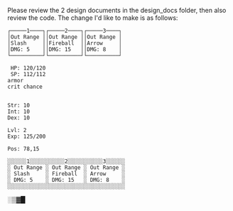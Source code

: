 
Please review the 2 design documents in the design_docs folder, then also review the code. The change I'd like to make is as follows: 




```text
┌─────1────┐┌─────2────┐┌─────3────┐
│Out Range ││Out Range ││Out Range │
│Slash     ││Fireball  ││Arrow     │
│DMG: 5    ││DMG: 15   ││DMG: 8    │
└──────────┘└──────────┘└──────────┘

 HP: 120/120
 SP: 112/112
armor
crit chance


Str: 10
Int: 10
Dex: 10

Lvl: 2
Exp: 125/200

Pos: 78,15

```








```text
░░░░░░1░░░░░░░░░░░2░░░░░░░░░░░3░░░░░░
░ Out Range ░ Out Range ░ Out Range ░
░ Slash     ░ Fireball  ░ Arrow     ░
░ DMG: 5    ░ DMG: 15   ░ DMG: 8    ░
░░░░░░░░░░░░░░░░░░░░░░░░░░░░░░░░░░░░░

```


░▒▓█